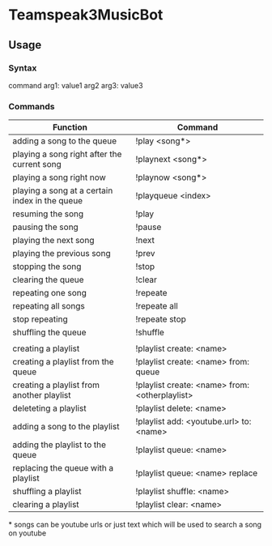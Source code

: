 # Teamspeak3MusicBot

## Usage

### Syntax
command arg1: value1 arg2 arg3: value3


### Commands
| Function                                         | Command |              
| ---                                              | --- | 
| adding a song to the queue                       | !play \<song*> |
| playing a song right after the current song      | !playnext \<song*> |
| playing a song right now                         | !playnow \<song*> |
| playing a song at a certain index in the queue   | !playqueue \<index> |
| resuming the song                                | !play |
| pausing the song                                 | !pause |
| playing the next song                            | !next |
| playing the previous song                        | !prev |
| stopping the song                                | !stop |
| clearing the queue                               | !clear |
| repeating one song                               | !repeate |
| repeating all songs                              | !repeate all |
| stop repeating                                   | !repeate stop |
| shuffling the queue                              | !shuffle |
|                                                  |
| creating a playlist                              | !playlist create: \<name> |
| creating a playlist from the queue               | !playlist create: \<name> from: queue |
| creating a playlist from another playlist        | !playlist create: \<name> from: \<otherplaylist> |
| deleteting a playlist                            | !playlist delete: \<name>
| adding a song to the playlist                    | !playlist add: \<youtube.url> to: \<name> |
| adding the playlist to the queue                 | !playlist queue: \<name> |
| replacing the queue with a playlist              | !playlist queue: \<name> replace |
| shuffling a playlist                             | !playlist shuffle: \<name> |
| clearing a playlist                              | !playlist clear: \<name> |

\* songs can be youtube urls or just text which will be used to search a song on youtube
